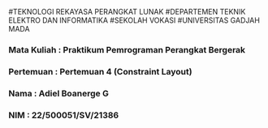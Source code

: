 #TEKNOLOGI REKAYASA PERANGKAT LUNAK
#DEPARTEMEN TEKNIK ELEKTRO DAN INFORMATIKA
#SEKOLAH VOKASI
#UNIVERSITAS GADJAH MADA


### Mata Kuliah		: Praktikum Pemrograman Perangkat Bergerak
### Pertemuan		  : Pertemuan 4 (Constraint Layout)
### Nama			    : Adiel Boanerge G
### NIM			      : 22/500051/SV/21386

